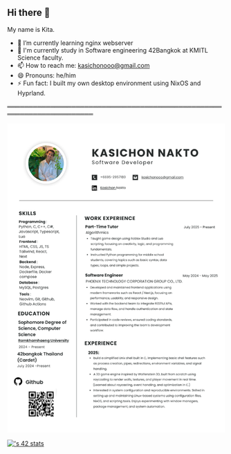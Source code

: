 ## Hi there 👋

My name is Kita.

- 🌱 I’m currently learning nginx webserver
- 🏫 I'm currently study in Software engineering 42Bangkok at KMITL Science faculty.
- 📫 How to reach me: kasichonooo@gmail.com
- 😄 Pronouns: he/him
- ⚡ Fun fact: I built my own desktop environment using NixOS and Hyprland.


══════════════════════════════════════════════════════════════════════


  ![Resume](Resume.png)


[![<username>'s 42 stats](https://badge.mediaplus.ma/binary/knakto)](https://github.com/oakoudad/badge42)
